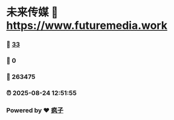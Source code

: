 # 未来传媒 :link: https://www.futuremedia.work 
### :page_facing_up: [33](https://www.futuremedia.work/tag.html) 
### :speech_balloon: 0 
### :hibiscus: 263475 
### :alarm_clock: 2025-08-24 12:51:55 
### Powered by :heart: [疯子](https://github.com/granthuang999/Gmeek)
